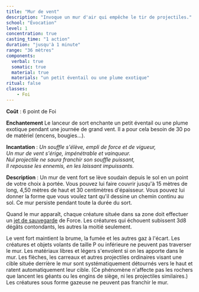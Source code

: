 ```yaml
---
title: "Mur de vent"
description: "Invoque un mur d'air qui empêche le tir de projectiles."
school: "Évocation"
level: 1
concentration: true
casting_time: "1 action"
duration: "jusqu'à 1 minute"
range: "36 mètres"
components:
  verbal: true
  somatic: true
  material: true
  materials: "un petit éventail ou une plume exotique"
ritual: false
classes:
    - Foi
---
```

**Coût** : 6 point de Foi    

**Enchantement** Le lanceur de sort enchante un petit éventail ou une plume exotique pendant une journée de grand vent. Il a pour cela besoin de 30 po de matériel (encens, bougies...).    

**Incantation** : *Un souffle s'élève, empli de force et de vigueur,*   
*Un mur de vent s'érige, impénétrable et vainqueur.*    
*Nul projectile ne saura franchir son souffle puissant,*    
*Il repousse les ennemis, en les laissant impuissants.*   

**Description** : Un mur de vent fort se lève soudain depuis le sol en un point de votre choix à portée. Vous pouvez lui faire couvrir jusqu'à 15 mètres de long, 4,50 mètres de haut et 30 centimètres d'épaisseur. Vous pouvez lui donner la forme que vous voulez tant qu'il dessine un chemin continu au sol. Ce mur persiste pendant toute la durée du sort.  

Quand le mur apparaît, chaque créature située dans sa zone doit effectuer un [jet de sauvegarde](/utiliser-les-caracteristiques/#jets-de-sauvegarde) de Force. Les créatures qui échouent subissent 3d8 dégâts contondants, les autres la moitié seulement.  

Le vent fort maintient la brume, la fumée et les autres gaz à l'écart. Les créatures et objets volants de taille P ou inférieure ne peuvent pas traverser le mur. Les matériaux libres et légers s'envolent si on les apporte dans le mur. Les flèches, les carreaux et autres projectiles ordinaires visant une cible située derrière le mur sont systématiquement détournés vers le haut et ratent automatiquement leur cible. (Ce phénomène n'affecte pas les rochers que lancent les géants ou les engins de siège, ni les projectiles similaires.) Les créatures sous forme gazeuse ne peuvent pas franchir le mur.  
